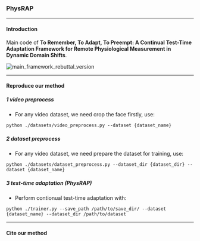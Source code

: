 ### PhysRAP

---

#### Introduction

Main code of **To Remember, To Adapt, To Preempt: A Continual Test-Time Adaptation Framework for Remote Physiological Measurement in Dynamic Domain Shifts**.

![main_framework_rebuttal_version](readme/main_framework_rebuttal_version.png)

---

#### Reproduce our method

##### 1 video preprocess

- For any video dataset, we need crop the face firstly, use:

```shell
python ./datasets/video_preprocess.py --dataset {dataset_name}
```

##### 2 dataset preprocess

- For any video dataset, we need prepare the dataset for training, use:

```shell
python ./datasets/dataset_preprocess.py --dataset_dir {dataset_dir} --dataset {dataset_name}
```

##### 3 test-time adaptation (PhysRAP)

- Perform contionual test-time adaptation with:

```shell
python ./trainer.py --save_path /path/to/save_dir/ --dataset {dataset_name} --dataset_dir /path/to/dataset
```

---

#### Cite our method

```

```

